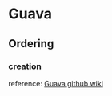 # Guava
## Ordering
### creation



reference: [Guava github wiki](https://github.com/google/guava/wiki)

